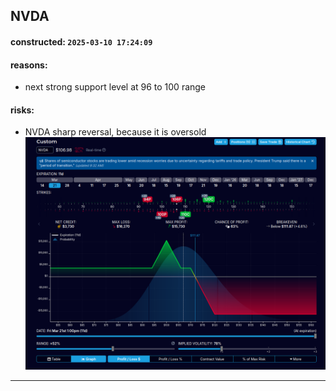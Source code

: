 ## NVDA
#### constructed: `2025-03-10 17:24:09`
#### reasons:
- next strong support level at 96 to 100 range
#### risks:
- NVDA sharp reversal, because it is oversold
![](./media/2025-03-10-17-18-11.png)

---

